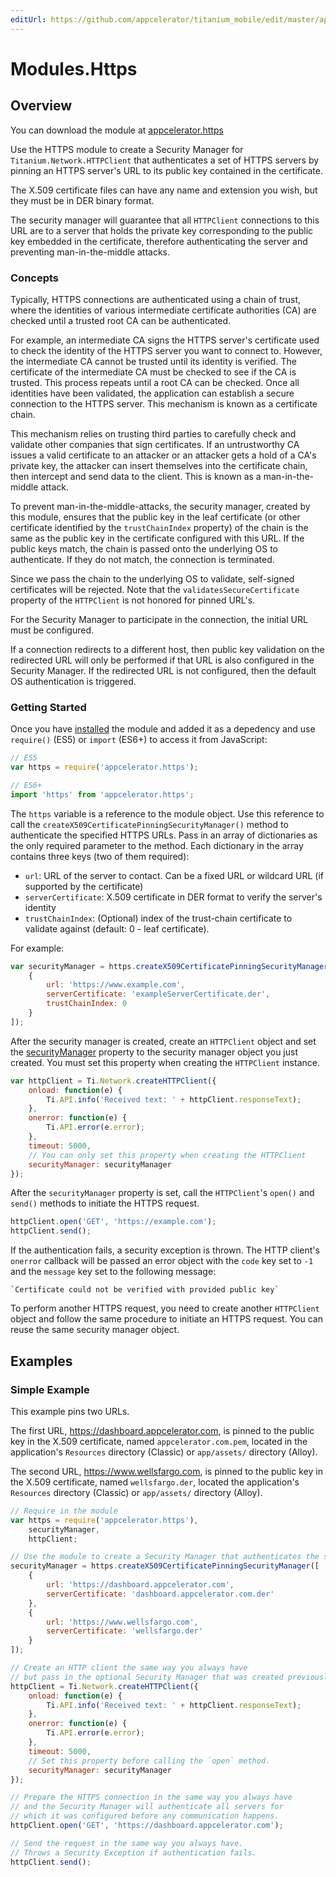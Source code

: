 ```yaml
---
editUrl: https://github.com/appcelerator/titanium_mobile/edit/master/apidoc/Https.yml
---
```

# Modules.Https

<TypeHeader/>

## Overview

You can download the module at [appcelerator.https](https://github.com/tidev/appcelerator.https/releases)

Use the HTTPS module to create a Security Manager for `Titanium.Network.HTTPClient`
that authenticates a set of HTTPS servers by pinning an HTTPS server's URL to its
public key contained in the certificate.

The X.509 certificate files can have any name and extension you
wish, but they must be in DER binary format.

The security manager will guarantee that all `HTTPClient` connections to this URL
are to a server that holds the private key corresponding to the public key embedded in the
certificate, therefore authenticating the server and preventing man-in-the-middle attacks.

### Concepts

Typically, HTTPS connections are authenticated using a chain of trust, where the identities of various
intermediate certificate authorities (CA) are checked until a trusted root CA can be authenticated.

For example, an intermediate CA signs the HTTPS server's certificate used to check the identity
of the HTTPS server you want to connect to.  However, the intermediate CA cannot be trusted
until its identity is verified. The certificate of the intermediate CA must be checked to see if the
CA is trusted. This process repeats until a root CA can be checked.
Once all identities have been validated, the application can establish
a secure connection to the HTTPS server.  This mechanism is known as a certificate chain.

This mechanism relies on trusting third parties to carefully check and validate other companies
that sign certificates.  If an untrustworthy CA issues a valid certificate to
an attacker or an attacker gets a hold of a CA's private key, the attacker can insert
themselves into the certificate chain, then intercept and send data to the client.
This is known as a man-in-the-middle attack.

To prevent man-in-the-middle-attacks, the security manager,
created by this module, ensures that the public key in the leaf certificate (or other certificate identified
by the `trustChainIndex` property) of the chain is the same as the public key in the certificate configured 
with this URL. If the public keys match, the chain is passed onto the underlying OS to authenticate. 
If they do not match, the connection is terminated.

Since we pass the chain to the underlying OS to validate, self-signed certificates will be rejected.
Note that the `validatesSecureCertificate` property of the `HTTPClient` is not honored for pinned URL's.

For the Security Manager to participate in the connection, the initial URL must be configured.

If a connection redirects to a different host, then public key validation on the redirected URL will
only be performed if that URL is also configured in the Security Manager. If the redirected URL is
not configured, then the default OS authentication is triggered.

### Getting Started

Once you have [installed](#!/guide/Using_a_Module) the module and added it as a depedency and
use `require()` (ES5) or `import` (ES6+) to access it from JavaScript:

``` javascript
// ES5
var https = require('appcelerator.https');

// ES6+
import 'https' from 'appcelerator.https';
```

The `https` variable is a reference to the module object.  Use this reference to call the 
`createX509CertificatePinningSecurityManager()` method to authenticate the specified HTTPS URLs.
Pass in an array of dictionaries as the only required parameter to the method. Each
dictionary in the array contains three keys (two of them required):

  * `url`: URL of the server to contact. Can be a fixed URL or wildcard URL (if supported by the certificate)
  * `serverCertificate`: X.509 certificate in DER format to verify the server's identity
  * `trustChainIndex`: (Optional) index of the trust-chain certificate to validate against (default: 0 - leaf certificate). 

For example:

``` javascript
var securityManager = https.createX509CertificatePinningSecurityManager([
    {
        url: 'https://www.example.com',
        serverCertificate: 'exampleServerCertificate.der',
        trustChainIndex: 0
    }
]);
```

After the security manager is created, create an `HTTPClient` object and set the
[securityManager](Titanium.Network.HTTPClient.securityManager) property to the security manager
object you just created.  You must set this property when creating the `HTTPClient` instance.

``` javascript
var httpClient = Ti.Network.createHTTPClient({
    onload: function(e) {
        Ti.API.info('Received text: ' + httpClient.responseText);
    },
    onerror: function(e) {
        Ti.API.error(e.error);
    },
    timeout: 5000,
    // You can only set this property when creating the HTTPClient
    securityManager: securityManager
});
```

After the `securityManager` property is set, call the `HTTPClient`'s `open()` and `send()`
methods to initiate the HTTPS request.

``` javascript
httpClient.open('GET', 'https://example.com');
httpClient.send();
```

If the authentication fails, a security exception is thrown. The HTTP client's `onerror`
callback will be passed an error object with the `code` key set to `-1` and the `message` key
set to the following message:

    `Certificate could not be verified with provided public key`

To perform another HTTPS request, you need to create another `HTTPClient` object and follow the
same procedure to initiate an HTTPS request.  You can reuse the same security manager object.

## Examples

### Simple Example

This example pins two URLs.
 
The first URL, https://dashboard.appcelerator.com, is pinned to the
public key in the X.509 certificate, named `appcelerator.com.pem`, located in the
application's `Resources` directory (Classic) or `app/assets/` directory (Alloy).

The second URL, https://www.wellsfargo.com, is pinned to the public
key in the X.509 certificate, named `wellsfargo.der`, located the application's
`Resources` directory (Classic) or `app/assets/` directory (Alloy).

``` javascript
// Require in the module
var https = require('appcelerator.https'),
    securityManager,
    httpClient;

// Use the module to create a Security Manager that authenticates the specified URLs
securityManager = https.createX509CertificatePinningSecurityManager([
    {
        url: 'https://dashboard.appcelerator.com',
        serverCertificate: 'dashboard.appcelerator.com.der'
    },
    {
        url: 'https://www.wellsfargo.com',
        serverCertificate: 'wellsfargo.der'
    }
]);

// Create an HTTP client the same way you always have
// but pass in the optional Security Manager that was created previously.
httpClient = Ti.Network.createHTTPClient({
    onload: function(e) {
        Ti.API.info('Received text: ' + httpClient.responseText);
    },
    onerror: function(e) {
        Ti.API.error(e.error);
    },
    timeout: 5000,
    // Set this property before calling the `open` method. 
    securityManager: securityManager
});

// Prepare the HTTPS connection in the same way you always have
// and the Security Manager will authenticate all servers for
// which it was configured before any communication happens.
httpClient.open('GET', 'https://dashboard.appcelerator.com');

// Send the request in the same way you always have.
// Throws a Security Exception if authentication fails.
httpClient.send();
```

<ApiDocs/>
